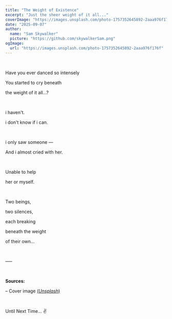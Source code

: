 ```yaml
---
title: "The Weight of Existence"
excerpt: "Just the sheer weight of it all..."
coverImage: "https://images.unsplash.com/photo-1757352645892-2aaa976f176f"
date: "2025-09-07"
author:
  name: "Sam Skywalker"
  picture: "https://github.com/skywalkerSam.png"
ogImage:
  url: "https://images.unsplash.com/photo-1757352645892-2aaa976f176f"
---
```


&nbsp;

Have you ever danced so intensely

You started to cry beneath

the weight of it all...?

&nbsp;

i haven't.

i don't know if i can.

&nbsp;

i only saw someone —

And i almost cried with her.

&nbsp;

Unable to help

her or myself.

&nbsp;

Two beings,

two silences,

each breaking

beneath the weight

of their own...

&nbsp;

–––

&nbsp;

**Sources:**

– Cover image [(_Unsplash_)](https://unsplash.com/photos/ZmuCq75seQY)

&nbsp;

Until Next Time... ✌️

&nbsp;
